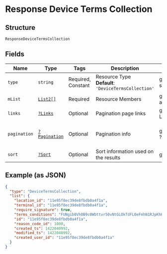 
# Response Device Terms Collection

## Structure

`ResponseDeviceTermsCollection`

## Fields

| Name | Type | Tags | Description | Getter | Setter |
|  --- | --- | --- | --- | --- | --- |
| `type` | `string` | Required, Constant | Resource Type<br>**Default**: `'DeviceTermsCollection'` | getType(): string | setType(string type): void |
| `mList` | [`List2[]`](../../doc/models/list-2.md) | Required | Resource Members | getMList(): array | setMList(array mList): void |
| `links` | [`?Links`](../../doc/models/links.md) | Optional | Pagination page links | getLinks(): ?Links | setLinks(?Links links): void |
| `pagination` | [`?Pagination`](../../doc/models/pagination.md) | Optional | Pagination info | getPagination(): ?Pagination | setPagination(?Pagination pagination): void |
| `sort` | [`?Sort`](../../doc/models/sort.md) | Optional | Sort information used on the results | getSort(): ?Sort | setSort(?Sort sort): void |

## Example (as JSON)

```json
{
  "type": "DeviceTermsCollection",
  "list": {
    "location_id": "11e95f8ec39de8fbdb0a4f1a",
    "terminal_id": "11e95f8ec39de8fbdb0a4f1a",
    "require_signature": true,
    "terms_conditions": "FUNgib0Vh0B9c0Wbttvr50vNtGLOkTdFL0eFmhN1RJpKhK14IENeDa8irp2dEk9thEcVHvVEyriQeZLs5NjNsCzqNj9JDA4RSJwK647IFtYjrNPN1nBb9bw6hoQ71oT5kpsiXGt8HcqBFVBVeDA7psIzKAyDveAw2o1hfjipkOtXrPgWun0rYwyyFuvqkT1egQYKfYDj",
    "id": "11e95f8ec39de8fbdb0a4f1a",
    "reason_code_id": 1000,
    "created_ts": 1422040992,
    "modified_ts": 1422040992,
    "created_user_id": "11e95f8ec39de8fbdb0a4f1a"
  }
}
```

